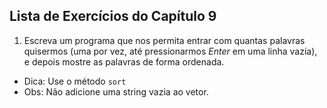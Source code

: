 ## Lista de Exercícios do Capítulo 9

1. Escreva um programa que nos permita entrar com quantas palavras quisermos (uma por vez, até pressionarmos *Enter* em uma linha vazia), e depois mostre as palavras de forma ordenada.

- Dica: Use o método `sort`
- Obs: Não adicione uma string vazia ao vetor.
